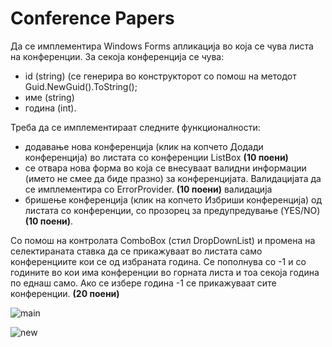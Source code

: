 # Conference Papers

Да се имплементира Windows Forms апликација во која се чува листа на конференции. За секоја конференција се чува:
- id (string) (се генерира во конструкторот со помош на методот Guid.NewGuid().ToString();
- име (string)
- година (int).

Треба да се имплементираат следните функционалности:
- додавање нова конференција (клик на копчето Додади конференција) во листата со конференции ListBox **(10 поени)**
- се отвара нова форма во која се внесуваат валидни информации (името не смее да биде празно) за конференцијата. Валидацијата да се имплементира со ErrorProvider. **(10 поени)** валидација
- бришење конференција (клик на копчето Избриши конференција) од листата со конференции, со прозорец за предупредување (YES/NO) **(10 поени)**.

Со помош на контролата ComboBox (стил DropDownList) и промена на селектираната ставка да се прикажуваат во листата само конференциите кои се од избраната година. Се пополнува со -1 и со годините во кои има конференции во горната листа и тоа секоја година по еднаш само. Ако се избере година -1 се прикажуваат сите конференции. **(20 поени)**

![main](https://github.com/user-attachments/assets/fe374b03-f76a-4f6b-ae27-f36dc16b85c8)

![new](https://github.com/user-attachments/assets/f2d7fa21-19b2-4d15-a617-2d2ef2058f97)
